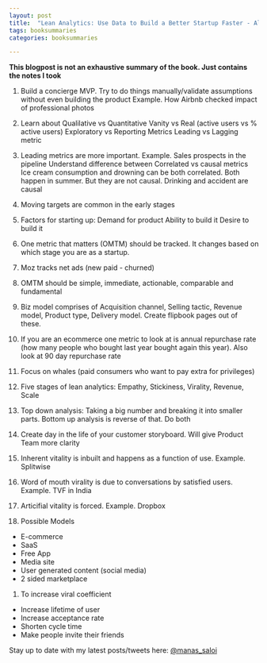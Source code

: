 ```yaml
---
layout: post
title:  "Lean Analytics: Use Data to Build a Better Startup Faster - Alistair Croll,  Benjamin Yoskovitz"
tags: booksummaries
categories: booksummaries

---
```


**This blogpost is not an exhaustive summary of the book. Just contains the notes I took**  

1. Build a concierge MVP. Try to do things manually/validate assumptions without even building the product
Example. How Airbnb checked impact of professional photos

1. Learn about
Qualilative vs Quantitative
Vanity vs Real (active users vs % active users)
Exploratory vs Reporting Metrics
Leading vs Lagging metric

1. Leading metrics are more important. Example. Sales prospects in the pipeline
Understand difference between Correlated vs causal metrics
Ice cream consumption and drowning can be both correlated. Both happen in summer. But they are not causal.
Drinking and accident are causal

1. Moving targets are common in the early stages

1. Factors for starting up:
   Demand for product
   Ability to build it
   Desire to build it

1. One metric that matters (OMTM) should be tracked. It changes based on which stage you are as a startup.

1. Moz tracks net ads (new paid - churned)

1. OMTM should be simple, immediate, actionable, comparable and fundamental

1. Biz model comprises of Acquisition channel, Selling tactic, Revenue model, Product type, Delivery model. Create flipbook pages out of these.

1. If you are an ecommerce one metric to look at is annual repurchase rate (how many people who bought last year bought again this year). Also look at 90 day repurchase rate

1. Focus on whales (paid consumers who want to pay extra for privileges)

1. Five stages of lean analytics:
Empathy, Stickiness, Virality, Revenue, Scale

1. Top down analysis: Taking a big number and breaking it into smaller parts. Bottom up analysis is reverse of that. Do both

1. Create day in the life of your customer storyboard. Will give Product Team more clarity

1. Inherent vitality is inbuilt and happens as a function of use. Example. Splitwise

1. Word of mouth virality is due to conversations by satisfied users. Example. TVF in India

1. Articifial vitality is forced. Example. Dropbox

1. Possible Models
  * E-commerce
  * SaaS
  * Free App
  * Media site
  * User generated content (social media)
  * 2 sided marketplace

1. To increase viral coefficient
  * Increase lifetime of user
  * Increase acceptance rate
  * Shorten cycle time
  * Make people invite their friends






Stay up to date with my latest posts/tweets here: [@manas_saloi](http://twitter.com/manas_saloi)
